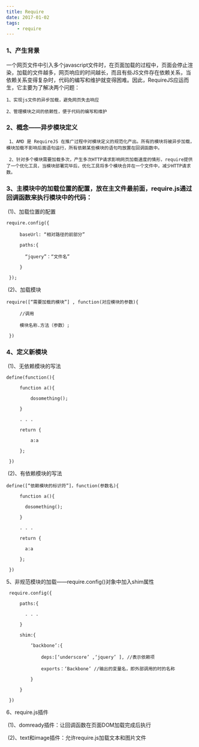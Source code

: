```yaml
---
title: Require
date: 2017-01-02
tags: 
    - require
---
```



### 1、产生背景
​一个网页文件中引入多个javascript文件时，在页面加载的过程中，页面会停止渲染，加载的文件越多，网页响应的时间越长，而且有些JS文件存在依赖关系，当依赖关系变得复杂时，代码的编写和维护就变得困难。因此，RequireJS应运而生，它主要为了解决两个问题：


<!-- more -->

```
1、实现js文件的异步加载，避免网页失去响应

2、管理模块之间的依赖性，便于代码的编写和维护
```
### 2、概念——异步模块定义

```
​ 1、AMD 是 RequireJS 在推广过程中对模块定义的规范化产出。所有的模块将被异步加载，模块加载不影响后面语句运行，所有依赖某些模块的语句均放置在回调函数中。

​ 2、针对多个模块需要加载多次，产生多次HTTP请求影响网页加载速度的情形，require提供了一个优化工具，当模块部署完毕后，优化工具将多个模块合并在一个文件中，减少HTTP请求数。
```

### 3、主模块中的加载位置的配置，放在主文件最前面，require.js通过回调函数来执行模块中的代码：
​ (1)、加载位置的配置
```
require.config({

    ​ baseUrl: “相对路径的前部分”

    ​ paths:{

    ​   “jquery”：“文件名”

    ​ }

​ });
```

​ (2)、加载模块

```
require([“需要加载的模块”] , function(对应模块的参数){

    ​ //调用

    ​ 模块名称.方法（参数）;

​ })
```

### 4、定义新模块
​ (1)、无依赖模块的写法
```
define(function(){

    ​ function a(){

        ​ dosomething();

    ​ }

​     . . .

    ​ return {

        ​ a:a

    ​ };

​ })
```
​ (2)、有依赖模块的写法
```
define([“依赖模块的标识符”]，function(参数名){

    ​ function a(){

    ​   dosomething();

    ​ }

    ​ . . .

    ​ return {

    ​   a:a

    ​ };

​ })
```
5、非规范模块的加载——require.config()对象中加入shim属性
```
​ require.config({

    ​ paths:{

    ​   . . .

    ​ }

    ​ shim:{

        ​ ‘backbone’:{

            ​ deps:[‘underscore’ ,‘jquery’ ], //表示依赖项

            ​ exports：‘Backbone’ //输出的变量名，即外部调用的时的名称

        ​ }

    ​ }

​ })
```

6、require.js插件

​ (1)、domready插件：让回调函数在页面DOM加载完成后执行

​ (2)、text和image插件：允许require.js加载文本和图片文件
